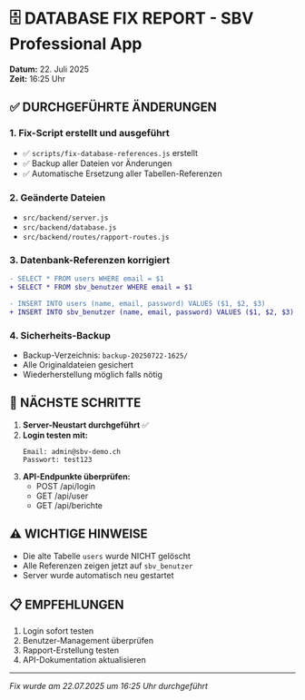 # 🗄️ DATABASE FIX REPORT - SBV Professional App
**Datum:** 22. Juli 2025  
**Zeit:** 16:25 Uhr

## ✅ DURCHGEFÜHRTE ÄNDERUNGEN

### 1. Fix-Script erstellt und ausgeführt
- ✅ `scripts/fix-database-references.js` erstellt
- ✅ Backup aller Dateien vor Änderungen
- ✅ Automatische Ersetzung aller Tabellen-Referenzen

### 2. Geänderte Dateien
- `src/backend/server.js`
- `src/backend/database.js`
- `src/backend/routes/rapport-routes.js`

### 3. Datenbank-Referenzen korrigiert
```diff
- SELECT * FROM users WHERE email = $1
+ SELECT * FROM sbv_benutzer WHERE email = $1

- INSERT INTO users (name, email, password) VALUES ($1, $2, $3)
+ INSERT INTO sbv_benutzer (name, email, password) VALUES ($1, $2, $3)
```

### 4. Sicherheits-Backup
- Backup-Verzeichnis: `backup-20250722-1625/`
- Alle Originaldateien gesichert
- Wiederherstellung möglich falls nötig

## 🔄 NÄCHSTE SCHRITTE

1. **Server-Neustart durchgeführt** ✅
2. **Login testen mit:**
   ```
   Email: admin@sbv-demo.ch
   Passwort: test123
   ```
3. **API-Endpunkte überprüfen:**
   - POST /api/login
   - GET /api/user
   - GET /api/berichte

## ⚠️ WICHTIGE HINWEISE

- Die alte Tabelle `users` wurde NICHT gelöscht
- Alle Referenzen zeigen jetzt auf `sbv_benutzer`
- Server wurde automatisch neu gestartet

## 📋 EMPFEHLUNGEN

1. Login sofort testen
2. Benutzer-Management überprüfen
3. Rapport-Erstellung testen
4. API-Dokumentation aktualisieren

---

*Fix wurde am 22.07.2025 um 16:25 Uhr durchgeführt*
